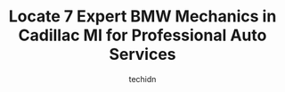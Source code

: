 ---
layout: ampstory
image: https://images.unsplash.com/photo-1504887764023-6f27056d186c?ixlib=rb-4.0.3&ixid=MnwxMjA3fDB8MHxwaG90by1wYWdlfHx8fGVufDB8fHx8&auto=format&fit=crop&w=640&h=853&q=80
author: techidn
featured: false
description: If youre in need of trustworthy and skilled BMW Mechanic in Cadillac MI, USA, youll be pleased to discover the 7 best BMW Mechanic in town. Their expertise and commitment to customer satis
title: Locate 7 Expert BMW Mechanics in Cadillac MI for Professional Auto Services
cover:
   title: Locate 7 Expert BMW Mechanics in Cadillac MI for Professional Auto Services
   subtitle: Rickpate
   background: https://images.unsplash.com/photo-1504887764023-6f27056d186c?ixlib=rb-4.0.3&ixid=MnwxMjA3fDB8MHxwaG90by1wYWdlfHx8fGVufDB8fHx8&auto=format&fit=crop&w=640&h=853&q=80

pages: 
 - layout: thirds
   top: <h1>#1 Protected Auto Repair</h1>
   bottom: "<p>I used this Auto shop to repair my car. They where very personal and did a great job with my repairs. The cost for my repairs beat any other repair shops and it was done </p>"
   background: https://www.knot35.com/toplist/wp-content/uploads/2023/06/best-bmw-mechanic-1-in-cadillac-mi-1685834405.jpeg
   backgroundblur: true
 - layout: thirds
   top: <h1>#2 Muffler Man</h1>
   bottom: "<p>823 N Mitchell St, Cadillac, MI 49601, United States</p>"
   background: https://www.knot35.com/toplist/wp-content/uploads/2023/06/best-bmw-mechanic-2-in-cadillac-mi-1685834405.jpeg
   cta:
      link: https://www.knot35.com/toplist/locate-7-expert-bmw-mechanics-in-cadillac-mi-for-professional-auto-services/
      text: Locate 7 Expert BMW Mechanics in Cadillac MI for Professional Auto Services
 - layout: thirds
   top: <h1>#3 Merrills Auto Service & Tire Center</h1>
   bottom: "<p>817 Bell Ave, Cadillac, MI 49601, United States</p>"
   background: https://www.knot35.com/toplist/wp-content/uploads/2023/06/best-bmw-mechanic-3-in-cadillac-mi-1685834405.jpeg
   cta:
      link: https://www.knot35.com/toplist/locate-7-expert-bmw-mechanics-in-cadillac-mi-for-professional-auto-services/
      text: Locate 7 Expert BMW Mechanics in Cadillac MI for Professional Auto Services
 - layout: thirds
   top: <h1>#4 Classic Car Deals</h1>
   bottom: "<p>7196 34 Rd, Cadillac, MI 49601, United States</p>"
   background: https://images.unsplash.com/photo-1536745287225-21d689278fd1?ixlib=rb-4.0.3&ixid=MnwxMjA3fDB8MHxwaG90by1wYWdlfHx8fGVufDB8fHx8&auto=format&fit=crop&w=640&h=853&q=80
   cta:
      link: https://www.knot35.com/toplist/locate-7-expert-bmw-mechanics-in-cadillac-mi-for-professional-auto-services/
      text: Locate 7 Expert BMW Mechanics in Cadillac MI for Professional Auto Services
 - layout: thirds
   top: <h1>#5 Affordable Auto Repair</h1>
   bottom: "<p>1699 Plett Rd, Cadillac, MI 49601, United States</p>"
   background: https://images.unsplash.com/photo-1599422314077-f4dfdaa4cd09?ixlib=rb-4.0.3&ixid=MnwxMjA3fDB8MHxwaG90by1wYWdlfHx8fGVufDB8fHx8&auto=format&fit=crop&w=640&h=853&q=80
   cta:
      link: https://www.knot35.com/toplist/locate-7-expert-bmw-mechanics-in-cadillac-mi-for-professional-auto-services/
      text: Locate 7 Expert BMW Mechanics in Cadillac MI for Professional Auto Services
 - layout: thirds
   top: <h1>#6 Breidenstein Oil & Auto Service</h1>
   bottom: "<p>502 S Mitchell St, Cadillac, MI 49601, United States</p>"
   background: https://images.unsplash.com/photo-1534312527009-56c7016453e6?ixlib=rb-4.0.3&ixid=MnwxMjA3fDB8MHxwaG90by1wYWdlfHx8fGVufDB8fHx8&auto=format&fit=crop&w=640&h=853&q=80
   cta:
      link: https://www.knot35.com/toplist/locate-7-expert-bmw-mechanics-in-cadillac-mi-for-professional-auto-services/
      text: Locate 7 Expert BMW Mechanics in Cadillac MI for Professional Auto Services
 - layout: thirds
   top: <h1>#7 Auto Value</h1>
   bottom: "<p>843 N Mitchell St, Cadillac, MI 49601, United States</p>"
   background: https://images.unsplash.com/photo-1561679660-d00ee1e0dc8e?ixlib=rb-4.0.3&ixid=MnwxMjA3fDB8MHxwaG90by1wYWdlfHx8fGVufDB8fHx8&auto=format&fit=crop&w=640&h=853&q=80
   cta:
      link: https://www.knot35.com/toplist/locate-7-expert-bmw-mechanics-in-cadillac-mi-for-professional-auto-services/
      text: Locate 7 Expert BMW Mechanics in Cadillac MI for Professional Auto Services
 - layout: thirds
   middle: Continue reading...
   background: https://images.unsplash.com/photo-1597773150796-e5c14ebecbf5?ixlib=rb-4.0.3&ixid=MnwxMjA3fDB8MHxwaG90by1wYWdlfHx8fGVufDB8fHx8&auto=format&fit=crop&w=640&h=853&q=80
   cta:
      link: https://www.knot35.com/toplist/locate-7-expert-bmw-mechanics-in-cadillac-mi-for-professional-auto-services/
      text: Locate 7 Expert BMW Mechanics in Cadillac MI for Professional Auto Services
      
---